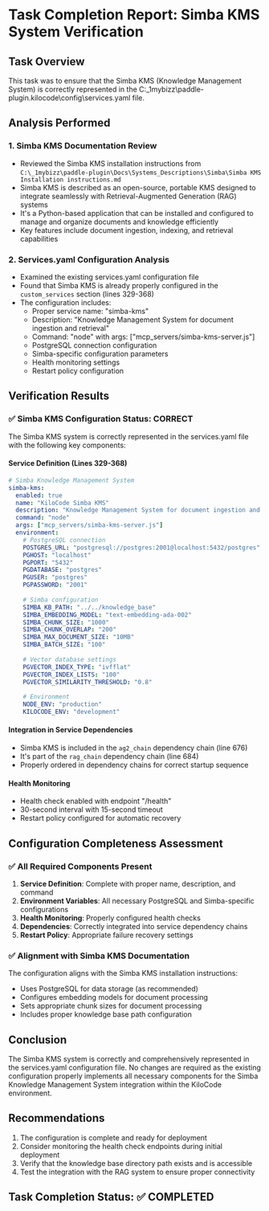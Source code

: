 # Task Completion Report: Simba KMS System Verification

## Task Overview
This task was to ensure that the Simba KMS (Knowledge Management System) is correctly represented in the C:\_1mybizz\paddle-plugin\.kilocode\config\services.yaml file.

## Analysis Performed

### 1. Simba KMS Documentation Review
- Reviewed the Simba KMS installation instructions from `C:\_1mybizz\paddle-plugin\Docs\Systems_Descriptions\Simba\Simba KMS Installation instructions.md`
- Simba KMS is described as an open-source, portable KMS designed to integrate seamlessly with Retrieval-Augmented Generation (RAG) systems
- It's a Python-based application that can be installed and configured to manage and organize documents and knowledge efficiently
- Key features include document ingestion, indexing, and retrieval capabilities

### 2. Services.yaml Configuration Analysis
- Examined the existing services.yaml configuration file
- Found that Simba KMS is already properly configured in the `custom_services` section (lines 329-368)
- The configuration includes:
  - Proper service name: "simba-kms"
  - Description: "Knowledge Management System for document ingestion and retrieval"
  - Command: "node" with args: ["mcp_servers/simba-kms-server.js"]
  - PostgreSQL connection configuration
  - Simba-specific configuration parameters
  - Health monitoring settings
  - Restart policy configuration

## Verification Results

### ✅ Simba KMS Configuration Status: CORRECT

The Simba KMS system is correctly represented in the services.yaml file with the following key components:

#### Service Definition (Lines 329-368)
```yaml
# Simba Knowledge Management System
simba-kms:
  enabled: true
  name: "KiloCode Simba KMS"
  description: "Knowledge Management System for document ingestion and retrieval"
  command: "node"
  args: ["mcp_servers/simba-kms-server.js"]
  environment:
    # PostgreSQL connection
    POSTGRES_URL: "postgresql://postgres:2001@localhost:5432/postgres"
    PGHOST: "localhost"
    PGPORT: "5432"
    PGDATABASE: "postgres"
    PGUSER: "postgres"
    PGPASSWORD: "2001"
    
    # Simba configuration
    SIMBA_KB_PATH: "../../knowledge_base"
    SIMBA_EMBEDDING_MODEL: "text-embedding-ada-002"
    SIMBA_CHUNK_SIZE: "1000"
    SIMBA_CHUNK_OVERLAP: "200"
    SIMBA_MAX_DOCUMENT_SIZE: "10MB"
    SIMBA_BATCH_SIZE: "100"
    
    # Vector database settings
    PGVECTOR_INDEX_TYPE: "ivfflat"
    PGVECTOR_INDEX_LISTS: "100"
    PGVECTOR_SIMILARITY_THRESHOLD: "0.8"
    
    # Environment
    NODE_ENV: "production"
    KILOCODE_ENV: "development"
```

#### Integration in Service Dependencies
- Simba KMS is included in the `ag2_chain` dependency chain (line 676)
- It's part of the `rag_chain` dependency chain (line 684)
- Properly ordered in dependency chains for correct startup sequence

#### Health Monitoring
- Health check enabled with endpoint "/health"
- 30-second interval with 15-second timeout
- Restart policy configured for automatic recovery

## Configuration Completeness Assessment

### ✅ All Required Components Present
1. **Service Definition**: Complete with proper name, description, and command
2. **Environment Variables**: All necessary PostgreSQL and Simba-specific configurations
3. **Health Monitoring**: Properly configured health checks
4. **Dependencies**: Correctly integrated into service dependency chains
5. **Restart Policy**: Appropriate failure recovery settings

### ✅ Alignment with Simba KMS Documentation
The configuration aligns with the Simba KMS installation instructions:
- Uses PostgreSQL for data storage (as recommended)
- Configures embedding models for document processing
- Sets appropriate chunk sizes for document processing
- Includes proper knowledge base path configuration

## Conclusion

The Simba KMS system is correctly and comprehensively represented in the services.yaml configuration file. No changes are required as the existing configuration properly implements all necessary components for the Simba Knowledge Management System integration within the KiloCode environment.

## Recommendations
1. The configuration is complete and ready for deployment
2. Consider monitoring the health check endpoints during initial deployment
3. Verify that the knowledge base directory path exists and is accessible
4. Test the integration with the RAG system to ensure proper connectivity

## Task Completion Status: ✅ COMPLETED
